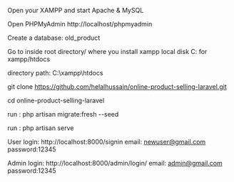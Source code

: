 




Open your XAMPP and start Apache & MySQL

Open PHPMyAdmin http://localhost/phpmyadmin

Create a database: old_product

Go to inside root directory/ where you install xampp local disk C: for xampp/htdocs

directory path: C:\xampp\htdocs

git clone https://github.com/helalhussain/online-product-selling-laravel.git

cd online-product-selling-laravel

run : php artisan migrate:fresh --seed

run : php artisan serve

User login: http://localhost:8000/signin
    email: newuser@gmail.com
    password:12345
    
Admin login: http://localhost:8000/admin/login/
    email: admin@gmail.com
    password:12345